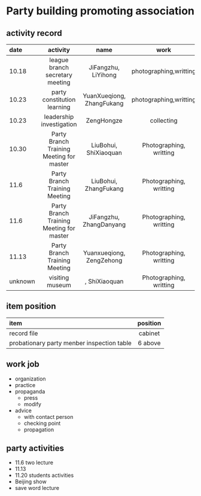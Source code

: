# Party building promoting association
## activity record
| date | activity | name | work |
| :-- | :--: | :--: | :--: |
| 10.18 | league branch secretary meeting | JiFangzhu, LiYihong | photographing,writting |
| 10.23 | party constitution learning | YuanXueqiong, ZhangFukang | photographing,writting |
| 10.23 | leadership investigation | ZengHongze | collecting |
| 10.30 | Party Branch Training Meeting for master | LiuBohui, ShiXiaoquan | Photographing, writting |
| 11.6 | Party Branch Training Meeting | LiuBohui, ZhangFukang | Photographing, writting |
| 11.6 | Party Branch Training Meeting for master | JiFangzhu, ZhangDanyang | Photographing, writting |
| 11.13 | Party Branch Training Meeting | Yuanxueqiong, ZengZehong | Photographing, writting |
| unknown | visiting museum | , ShiXiaoquan | Photographing, writting |

## item position
| item | position |
| :-- | :--: |
| record file | cabinet |
| probationary party menber inspection table | 6 above |

## work job
- organization
- practice
- propaganda
    + press
    + modify
- advice
    + with contact person
    + checking point
    + propagation

## party activities
- 11.6 two lecture
- 11.13 
- 11.20 students activities
- Beijing show
- save word lecture

